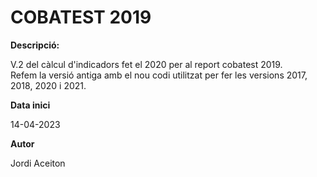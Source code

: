 # COBATEST 2019

**Descripció:**

V.2 del càlcul d'indicadors fet el 2020 per al report cobatest 2019.  
Refem la versió antiga amb el nou codi utilitzat per fer les versions 2017, 2018, 2020 i 2021.

**Data inici**

14-04-2023


**Autor**

Jordi Aceiton